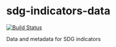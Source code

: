 # sdg-indicators-data

[![Build Status](https://travis-ci.org/dougmet/sdg-indicators-data.svg?branch=master)](https://travis-ci.org/dougmet/sdg-indicators-data)

Data and metadata for SDG indicators
